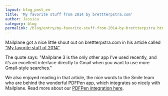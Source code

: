 ```yaml
---
layout: blog_post_en
title: 'My favorite stuff from 2014 by brettterpstra.com'
author: Jessica
category: blog
permalink: /blog/entry/my-favorite-stuff-from-2014-by-brettterpstra.html
---
```


Mailplane got a nice little shout out on brettterpstra.com in his article called ["My favorite stuff of 2014"](http://brettterpstra.com/2015/01/05/my-favorite-apps-of-2014-part-1).

The quote says: "Mailplane 3 is the only other app I’ve used recently, and it’s an excellent interface directly to Gmail when you want to use more Gmail-style searches."

We also enjoyed reading in that article, the nice words to the Smile team who are behind the wonderful PDFPen app, which integrates so nicely with Mailplane. Read more about our [PDFPen integration here](/help/edit_attachments.html).